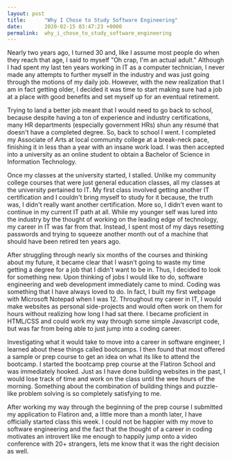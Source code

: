 ```yaml
---
layout: post
title:      "Why I Chose to Study Software Engineering"
date:       2020-02-15 03:47:23 +0000
permalink:  why_i_chose_to_study_software_engineering
---
```



Nearly two years ago, I turned 30 and, like I assume most people do when they reach that age, I said to myself "Oh crap, I'm an actual adult." Although I had spent my last ten years working in IT as a computer technician, I never made any attempts to further myself in the industry and was just going through the motions of my daily job. However, with the new realization that I am in fact getting older, I decided it was time to start making sure had a job at a place with good benefits and set myself up for an eventual retirement.

Trying to land a better job meant that I would need to go back to school, because despite having a ton of experience and industry certifications, many HR departments (especially government HRs) shun any résumé that doesn't have a completed degree. So, back to school I went. I completed my Associate of Arts at local community college at a break-neck pace, finishing it in less than a year with an insane work load. I was then accepted into a university as an online student to obtain a Bachelor of Science in Information Technology. 

Once my classes at the university started, I stalled. Unlike my community college courses that were just general education classes, all my classes at the university pertained to IT. My first class involved getting another IT certification and I couldn't bring myself to study for it because, the truth was, I didn't really want another certification. More so, I didn't even want to continue in my current IT path at all. While my younger self was lured into the industry by the thought of working on the leading edge of technology, my career in IT was far from that. Instead, I spent most of my days resetting passwords and trying to squeeze another month out of a machine that should have been retired ten years ago.  

After struggling through nearly six months of the courses and thinking about my future, it became clear that I wasn't going to waste my time getting a degree for a job that I didn't want to be in. Thus, I decided to look for something new. Upon thinking of jobs I would like to do, software engineering and web development immediately came to mind. Coding was something that I have always loved to do. In fact, I built my first webpage with Microsoft Notepad when I was 12. Throughout my career in IT, I would make websites as personal side-projects and would often work on them for hours without realizing how long I had sat there. I became proficient in HTML/CSS and could work my way through some simple Javascript code, but was far from being able to just jump into a coding career.

Investigating what it would take to move into a career in software engineer, I learned about these things called bootcamps. I then found that most offered a sample or prep course to get an idea on what its like to attend the bootcamp. I started the bootcamp prep course at the Flatiron School and was immediately hooked. Just as I have done building websites in the past, I would lose track of time and work on the class until the wee hours of the morning. Something about the combination of building things and puzzle-like problem solving is so completely satisfying to me. 

After working my way through the beginning of the prep course I submitted my application to Flatiron and, a little more than a month later, I have officially started class this week. I could not be happier with my move to software engineering and the fact that the thought of a career in coding motivates an introvert like me enough to happily jump onto a video conference with 20+ strangers, lets me know that it was the right decision as well. 
